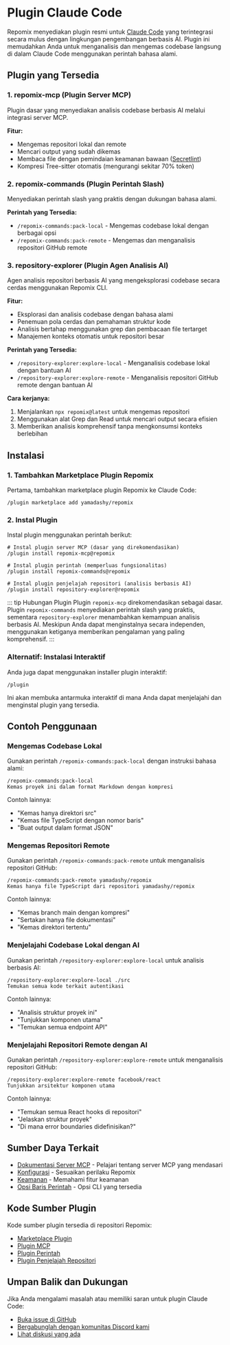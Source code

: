 # Plugin Claude Code

Repomix menyediakan plugin resmi untuk [Claude Code](https://docs.anthropic.com/en/docs/claude-code/overview) yang terintegrasi secara mulus dengan lingkungan pengembangan berbasis AI. Plugin ini memudahkan Anda untuk menganalisis dan mengemas codebase langsung di dalam Claude Code menggunakan perintah bahasa alami.

## Plugin yang Tersedia

### 1. repomix-mcp (Plugin Server MCP)

Plugin dasar yang menyediakan analisis codebase berbasis AI melalui integrasi server MCP.

**Fitur:**
- Mengemas repositori lokal dan remote
- Mencari output yang sudah dikemas
- Membaca file dengan pemindaian keamanan bawaan ([Secretlint](https://github.com/secretlint/secretlint))
- Kompresi Tree-sitter otomatis (mengurangi sekitar 70% token)

### 2. repomix-commands (Plugin Perintah Slash)

Menyediakan perintah slash yang praktis dengan dukungan bahasa alami.

**Perintah yang Tersedia:**
- `/repomix-commands:pack-local` - Mengemas codebase lokal dengan berbagai opsi
- `/repomix-commands:pack-remote` - Mengemas dan menganalisis repositori GitHub remote

### 3. repository-explorer (Plugin Agen Analisis AI)

Agen analisis repositori berbasis AI yang mengeksplorasi codebase secara cerdas menggunakan Repomix CLI.

**Fitur:**
- Eksplorasi dan analisis codebase dengan bahasa alami
- Penemuan pola cerdas dan pemahaman struktur kode
- Analisis bertahap menggunakan grep dan pembacaan file tertarget
- Manajemen konteks otomatis untuk repositori besar

**Perintah yang Tersedia:**
- `/repository-explorer:explore-local` - Menganalisis codebase lokal dengan bantuan AI
- `/repository-explorer:explore-remote` - Menganalisis repositori GitHub remote dengan bantuan AI

**Cara kerjanya:**
1. Menjalankan `npx repomix@latest` untuk mengemas repositori
2. Menggunakan alat Grep dan Read untuk mencari output secara efisien
3. Memberikan analisis komprehensif tanpa mengkonsumsi konteks berlebihan

## Instalasi

### 1. Tambahkan Marketplace Plugin Repomix

Pertama, tambahkan marketplace plugin Repomix ke Claude Code:

```text
/plugin marketplace add yamadashy/repomix
```

### 2. Instal Plugin

Instal plugin menggunakan perintah berikut:

```text
# Instal plugin server MCP (dasar yang direkomendasikan)
/plugin install repomix-mcp@repomix

# Instal plugin perintah (memperluas fungsionalitas)
/plugin install repomix-commands@repomix

# Instal plugin penjelajah repositori (analisis berbasis AI)
/plugin install repository-explorer@repomix
```

::: tip Hubungan Plugin
Plugin `repomix-mcp` direkomendasikan sebagai dasar. Plugin `repomix-commands` menyediakan perintah slash yang praktis, sementara `repository-explorer` menambahkan kemampuan analisis berbasis AI. Meskipun Anda dapat menginstalnya secara independen, menggunakan ketiganya memberikan pengalaman yang paling komprehensif.
:::

### Alternatif: Instalasi Interaktif

Anda juga dapat menggunakan installer plugin interaktif:

```text
/plugin
```

Ini akan membuka antarmuka interaktif di mana Anda dapat menjelajahi dan menginstal plugin yang tersedia.

## Contoh Penggunaan

### Mengemas Codebase Lokal

Gunakan perintah `/repomix-commands:pack-local` dengan instruksi bahasa alami:

```text
/repomix-commands:pack-local
Kemas proyek ini dalam format Markdown dengan kompresi
```

Contoh lainnya:
- "Kemas hanya direktori src"
- "Kemas file TypeScript dengan nomor baris"
- "Buat output dalam format JSON"

### Mengemas Repositori Remote

Gunakan perintah `/repomix-commands:pack-remote` untuk menganalisis repositori GitHub:

```text
/repomix-commands:pack-remote yamadashy/repomix
Kemas hanya file TypeScript dari repositori yamadashy/repomix
```

Contoh lainnya:
- "Kemas branch main dengan kompresi"
- "Sertakan hanya file dokumentasi"
- "Kemas direktori tertentu"

### Menjelajahi Codebase Lokal dengan AI

Gunakan perintah `/repository-explorer:explore-local` untuk analisis berbasis AI:

```text
/repository-explorer:explore-local ./src
Temukan semua kode terkait autentikasi
```

Contoh lainnya:
- "Analisis struktur proyek ini"
- "Tunjukkan komponen utama"
- "Temukan semua endpoint API"

### Menjelajahi Repositori Remote dengan AI

Gunakan perintah `/repository-explorer:explore-remote` untuk menganalisis repositori GitHub:

```text
/repository-explorer:explore-remote facebook/react
Tunjukkan arsitektur komponen utama
```

Contoh lainnya:
- "Temukan semua React hooks di repositori"
- "Jelaskan struktur proyek"
- "Di mana error boundaries didefinisikan?"

## Sumber Daya Terkait

- [Dokumentasi Server MCP](/guide/mcp-server) - Pelajari tentang server MCP yang mendasari
- [Konfigurasi](/guide/configuration) - Sesuaikan perilaku Repomix
- [Keamanan](/guide/security) - Memahami fitur keamanan
- [Opsi Baris Perintah](/guide/command-line-options) - Opsi CLI yang tersedia

## Kode Sumber Plugin

Kode sumber plugin tersedia di repositori Repomix:

- [Marketplace Plugin](https://github.com/yamadashy/repomix/tree/main/.claude-plugin)
- [Plugin MCP](https://github.com/yamadashy/repomix/tree/main/.claude/plugins/repomix-mcp)
- [Plugin Perintah](https://github.com/yamadashy/repomix/tree/main/.claude/plugins/repomix-commands)
- [Plugin Penjelajah Repositori](https://github.com/yamadashy/repomix/tree/main/.claude/plugins/repository-explorer)

## Umpan Balik dan Dukungan

Jika Anda mengalami masalah atau memiliki saran untuk plugin Claude Code:

- [Buka issue di GitHub](https://github.com/yamadashy/repomix/issues)
- [Bergabunglah dengan komunitas Discord kami](https://discord.gg/wNYzTwZFku)
- [Lihat diskusi yang ada](https://github.com/yamadashy/repomix/discussions)
